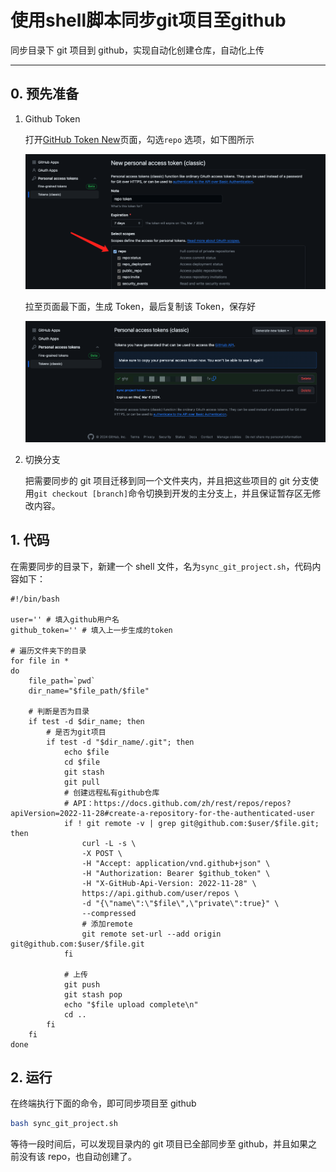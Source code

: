 # 使用shell脚本同步git项目至github


同步目录下 git 项目到 github，实现自动化创建仓库，自动化上传

<!--more-->

---

## 0. 预先准备

1. Github Token

   打开[GitHub Token New](https://github.com/settings/tokens/new)页面，勾选`repo`​ 选项，如下图所示

   ​![](assets/image-20240229114924-mh919b2.png)​

   拉至页面最下面，生成 Token，最后复制该 Token，保存好

   ​![](assets/image-20240229115142-4x342qb.png)​

2. 切换分支

   把需要同步的 git 项目迁移到同一个文件夹内，并且把这些项目的 git 分支使用`git checkout [branch]`​ 命令切换到开发的主分支上，并且保证暂存区无修改内容。

## 1. 代码

在需要同步的目录下，新建一个 shell 文件，名为`sync_git_project.sh`​，代码内容如下：

```shell
#!/bin/bash

user='' # 填入github用户名
github_token='' # 填入上一步生成的token

# 遍历文件夹下的目录
for file in *
do
    file_path=`pwd`
    dir_name="$file_path/$file"

    # 判断是否为目录
    if test -d $dir_name; then
        # 是否为git项目
        if test -d "$dir_name/.git"; then
            echo $file
            cd $file
            git stash
            git pull
            # 创建远程私有github仓库
            # API：https://docs.github.com/zh/rest/repos/repos?apiVersion=2022-11-28#create-a-repository-for-the-authenticated-user
            if ! git remote -v | grep git@github.com:$user/$file.git; then
                curl -L -s \
                -X POST \
                -H "Accept: application/vnd.github+json" \
                -H "Authorization: Bearer $github_token" \
                -H "X-GitHub-Api-Version: 2022-11-28" \
                https://api.github.com/user/repos \
                -d "{\"name\":\"$file\",\"private\":true}" \
                --compressed
                # 添加remote
                git remote set-url --add origin git@github.com:$user/$file.git
            fi

            # 上传
            git push
            git stash pop
            echo "$file upload complete\n"
            cd ..
        fi
    fi
done
```

## 2. 运行

在终端执行下面的命令，即可同步项目至 github

```bash
bash sync_git_project.sh
```

等待一段时间后，可以发现目录内的 git 项目已全部同步至 github，并且如果之前没有该 repo，也自动创建了。

